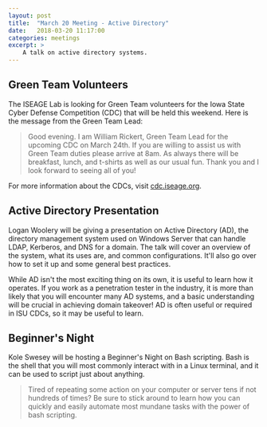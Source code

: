 ```yaml
---
layout: post
title:  "March 20 Meeting - Active Directory"
date:   2018-03-20 11:17:00
categories: meetings
excerpt: >
    A talk on active directory systems.
---
```


Green Team Volunteers
---------------------
The ISEAGE Lab is looking for Green Team volunteers for the Iowa State Cyber Defense Competition (CDC) that will be held this weekend. Here is the message from the Green Team Lead:

> Good evening. I am William Rickert, Green Team Lead for the upcoming CDC on
  March 24th. If you are willing to assist us with Green Team
  duties please arrive at 8am. As always there will be breakfast, lunch, and
  t-shirts as well as our usual fun. Thank you and I look forward to seeing all
  of you!

For more information about the CDCs, visit [cdc.iseage.org](https://cdc.iseage.org).

Active Directory Presentation
-----------------------------
Logan Woolery will be giving a presentation on Active Directory (AD), the directory
management system used on Windows Server that can handle LDAP,
Kerberos, and DNS for a domain. The talk will cover an overview of the system,
what its uses are, and common configurations. It'll also go over how to set it
up and some general best practices.

While AD isn't the most exciting thing on its own, it is useful to learn how it
operates. If you work as a penetration tester in the industry, it is more than
likely that you will encounter many AD systems, and a basic understanding will
be crucial in achieving domain takeover! AD is often useful or required in ISU
CDCs, so it may be useful to learn.

Beginner's Night
----------------
Kole Swesey will be hosting a Beginner's Night on Bash scripting. Bash is the
shell that you will most commonly interact with in a Linux terminal, and it can
be used to script just about anything.

> Tired of repeating some action on your computer or server tens if not hundreds
of times? Be sure to stick around to learn how you can quickly and easily
automate most mundane tasks with the power of bash scripting.

